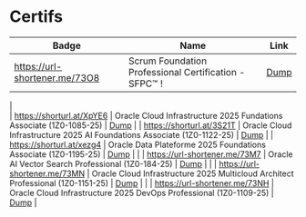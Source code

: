 # Certifs

| Badge                                                                 | Name                                                | Link             |
| --------------------------------------------------------------------- | --------------------------------------------------- | ---------------- |
| https://url-shortener.me/73O8           |Scrum Foundation Professional Certification - SFPC™ !		              |[Dump](#)         |
|  
| https://shorturl.at/XpYE6               | Oracle Cloud Infrastructure 2025 Fundations Associate (1Z0-1085-25)               | [Dump](https://url-shortener.me/73M5)        |
| https://shorturl.at/3S21T               | Oracle Cloud Infrastructure 2025 AI Foundations Associate (1Z0-1122-25)           | [Dump](https://url-shortener.me/73LW)        |
| https://shorturl.at/xezg4               | Oracle Data Plateforme 2025 Foundations Associate (1Z0-1195-25)                   | [Dump](#)        |
|
| https://url-shortener.me/73M7		  | Oracle AI Vector Search Professional (1Z0-184-25)				      | [Dump](#)        |
|
| https://url-shortener.me/73MN		  | Oracle Cloud Infrastructure 2025 Multicloud Architect Professional (1Z0-1151-25)  |	[Dump](#)	 |
| 
| https://url-shortener.me/73NH           | Oracle Cloud Infrastructure 2025 DevOps Professional (1Z0-1109-25)		      |	[Dump](#)	 |
